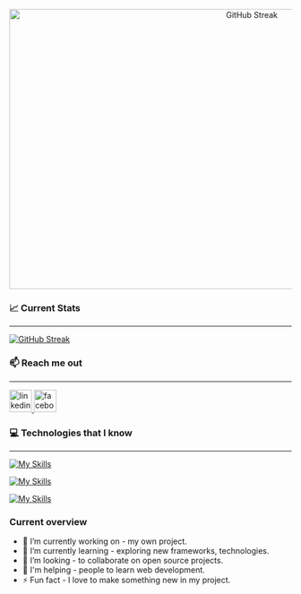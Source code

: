 <a href="#" align="center"><img src="https://i.ibb.co/ZfrfLcV/full-stack-cover-github.jpg" alt="GitHub Streak" width="850" height="500" align="center" /></a>

### 📈 Current Stats
<hr />
<a href="https://git.io/streak-stats"><img src="https://github-readme-streak-stats.herokuapp.com?user=gfaruk02&theme=radical" alt="GitHub Streak" /></a>

### 📫 Reach me out
<hr />
<a href="https://www.linkedin.com/in/golam-faruk-77a641a8/"> <img src='https://cdn.jsdelivr.net/npm/simple-icons@3.0.1/icons/linkedin.svg' alt='linkedin' height='40'> </a>
<a href="https://www.facebook.com/mdgolam.faruk.9"> <img src='https://cdn.jsdelivr.net/npm/simple-icons@3.0.1/icons/facebook.svg' alt='facebook' height='40'> </a>


### 💻 Technologies that I know
<hr />

[![My Skills](https://skillicons.dev/icons?i=html,css,tailwind,materialui,js)](https://skillicons.dev)

[![My Skills](https://skillicons.dev/icons?i=react,bootstrap,express,nodejs,mongodb)](https://skillicons.dev)

[![My Skills](https://skillicons.dev/icons?i=vscode,github,figma)](https://skillicons.dev)

### Current overview

- 🔭 I’m currently working on - my own project.
- 🌱 I’m currently learning - exploring new frameworks, technologies.
- 👯 I’m looking - to collaborate on open source projects.
- 🤔 I'm helping - people to learn web development.
- ⚡ Fun fact - I love to make something new in my project.
